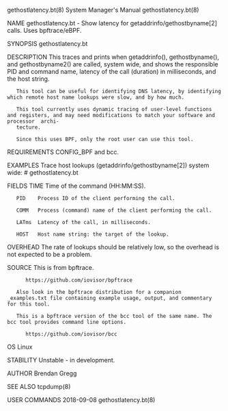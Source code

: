 gethostlatency.bt(8)						    System Manager's Manual						  gethostlatency.bt(8)

NAME
       gethostlatency.bt - Show latency for getaddrinfo/gethostbyname[2] calls. Uses bpftrace/eBPF.

SYNOPSIS
       gethostlatency.bt

DESCRIPTION
       This  traces  and  prints  when getaddrinfo(), gethostbyname(), and gethostbyname2() are called, system wide, and shows the responsible PID and command
       name, latency of the call (duration) in milliseconds, and the host string.

       This tool can be useful for identifying DNS latency, by identifying which remote host name lookups were slow, and by how much.

       This tool currently uses dynamic tracing of user-level functions and registers, and may need modifications to match your software and processor	archi‐
       tecture.

       Since this uses BPF, only the root user can use this tool.

REQUIREMENTS
       CONFIG_BPF and bcc.

EXAMPLES
       Trace host lookups (getaddrinfo/gethostbyname[2]) system wide:
	      # gethostlatency.bt

FIELDS
       TIME   Time of the command (HH:MM:SS).

       PID    Process ID of the client performing the call.

       COMM   Process (command) name of the client performing the call.

       LATms  Latency of the call, in milliseconds.

       HOST   Host name string: the target of the lookup.

OVERHEAD
       The rate of lookups should be relatively low, so the overhead is not expected to be a problem.

SOURCE
       This is from bpftrace.

	      https://github.com/iovisor/bpftrace

       Also look in the bpftrace distribution for a companion _examples.txt file containing example usage, output, and commentary for this tool.

       This is a bpftrace version of the bcc tool of the same name. The bcc tool provides command line options.

	      https://github.com/iovisor/bcc

OS
       Linux

STABILITY
       Unstable - in development.

AUTHOR
       Brendan Gregg

SEE ALSO
       tcpdump(8)

USER COMMANDS								  2018-09-08							  gethostlatency.bt(8)
